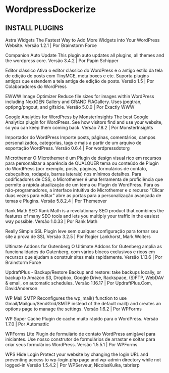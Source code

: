 # WordpressDockerize
## INSTALL PLUGINS

Astra Widgets
The Fastest Way to Add More Widgets into Your WordPress Website.
Versão 1.2.1 | Por Brainstorm Force


Companion Auto Update
This plugin auto updates all plugins, all themes and the wordpress core.
Versão 3.4.2 | Por Papin Schipper


Editor clássico
Ativa o editor clássico do WordPress e o antigo estilo da tela de edição de posts com TinyMCE, meta boxes e etc. Suporta plugins antigos que estendem a tela antiga de edição de posts.
Versão 1.5 | Por Colaboradores do WordPress


EWWW Image Optimizer
Reduce file sizes for images within WordPress including NextGEN Gallery and GRAND FlAGallery. Uses jpegtran, optipng/pngout, and gifsicle.
Versão 5.0.0 | Por Exactly WWW


Google Analytics for WordPress by MonsterInsights
The best Google Analytics plugin for WordPress. See how visitors find and use your website, so you can keep them coming back.
Versão 7.8.2 | Por MonsterInsights


Importador do WordPress
Importe posts, páginas, comentários, campos personalizados, categorias, tags e mais a partir de um arquivo de exportação WordPress.
Versão 0.6.4 | Por wordpressdotorg


Microthemer
O Microthemer é um Plugin de design visual rico em recursos para personalizar a aparência de QUALQUER tema ou conteúdo de Plugin do WordPress (por exemplo, posts, páginas, formulários de contato, cabeçalhos, rodapés, barras laterais) nos mínimos detalhes. Para codificadores de CSS, o Microthemer é uma ferramenta de proficiência que permite a rápida atualização de um tema ou Plugin do WordPress. Para os não-programadores, a interface intuitiva do Microthemer e o recurso "Clicar duas vezes para editar" abre as portas para a personalização avançada de temas e Plugins.
Versão 5.8.2.4 | Por Themeover


Rank Math SEO
Rank Math is a revolutionary SEO product that combines the features of many SEO tools and lets you multiply your traffic in the easiest way possible.
Versão 1.0.33 | Por Rank Math


Really Simple SSL
Plugin leve sem qualquer configuração para tornar seu site a prova de SSL
Versão 3.2.5 | Por Rogier Lankhorst, Mark Wolters


Ultimate Addons for Gutenberg
O Ultimate Addons for Gutenberg amplia as funcionalidades do Gutenberg, com vários blocos exclusivos e ricos em recursos que ajudam a construir sites mais rapidamente.
Versão 1.13.6 | Por Brainstorm Force


UpdraftPlus - Backup/Restore
Backup and restore: take backups locally, or backup to Amazon S3, Dropbox, Google Drive, Rackspace, (S)FTP, WebDAV & email, on automatic schedules.
Versão 1.16.17 | Por UpdraftPlus.Com, DavidAnderson


WP Mail SMTP
Reconfigures the wp_mail() function to use Gmail/Mailgun/SendGrid/SMTP instead of the default mail() and creates an options page to manage the settings.
Versão 1.6.2 | Por WPForms


WP Super Cache
Plugin de cache muito rápido para o WordPress.
Versão 1.7.0 | Por Automattic


WPForms Lite
Plugin de formulário de contato WordPress amigável para iniciantes. Use nosso construtor de formulários de arrastar e soltar para criar seus formulários WordPress.
Versão 1.5.5.1 | Por WPForms


WPS Hide Login
Protect your website by changing the login URL and preventing access to wp-login.php page and wp-admin directory while not logged-in
Versão 1.5.4.2 | Por WPServeur, NicolasKulka, tabrisrp

